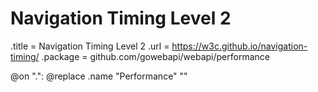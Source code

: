 # Navigation Timing Level 2

.title = Navigation Timing Level 2
.url = <https://w3c.github.io/navigation-timing/>
.package = github.com/gowebapi/webapi/performance

@on ".": @replace .name "Performance" ""
